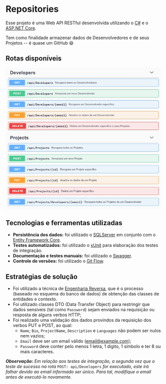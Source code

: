 # Repositories

Esse projeto é uma Web API RESTful desenvolvida utilizando o [C#](https://docs.microsoft.com/pt-br/dotnet/csharp/) e o [ASP.NET Core](https://docs.microsoft.com/pt-br/aspnet/core/?view=aspnetcore-3.1).

Tem como finalidade armazenar dados de Desenvolvedores e de seus Projetos -- é quase um GitHub :laughing:

## Rotas disponíveis

![](https://github.com/Henrickqt/Repositories/blob/master/assets/end-points.jpg)

## Tecnologias e ferramentas utilizadas

- **Persistência dos dados:** foi utilizado o [SQLServer](https://www.microsoft.com/pt-br/sql-server/sql-server-2019) em conjunto com o [Entity Framework Core](https://docs.microsoft.com/pt-br/ef/core/).
- **Testes automatizados:** foi utilizado o [xUnit](https://xunit.net/) para elaboração dos testes de integração.
- **Documentação e testes manuais:** foi utilizado o [Swagger](https://swagger.io/).
- **Controle de versões:** foi utilizado o [Git Flow](https://danielkummer.github.io/git-flow-cheatsheet/index.pt_BR.html).

## Estratégias de solução

- Foi utilizado a técnica de [Engenharia Reversa](https://docs.microsoft.com/pt-br/ef/core/managing-schemas/scaffolding?tabs=dotnet-core-cli), que é o processo (baseado no esquema do banco de dados) de obtenção das classes de entidades e contexto.
- Foi utilizado classes DTO (Data Transfer Object) para restringir que dados sensíveis (tal como `Password`) sejam enviados na requisição ou resposta de alguns verbos HTTP;
- Foi realizado uma validação dos dados provindos da requisição dos verbos PUT e POST, ao qual:
  - `Name`, `Bio`, `ProjectName`, `Description` e `Languages` não podem ser nulos nem vazios;
  - `Email` deve ser um email válido (email@example.com);
  - `Password` deve conter pelo menos 1 letra, 1 digito, 1 símbolo e ter 8 ou mais caracteres.

***Observação:** Em relação aos testes de integração, a segunda vez que o teste de sucesso na rota* `POST: api/Developers` *for executado, este irá falhar devido ao email informado ser único. Para tal, modifique o email antes de executá-lo novamente.*

